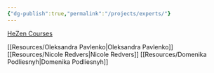```yaml
---
{"dg-publish":true,"permalink":"/projects/experts/"}
---
```


[HeZen Courses](https://healthclub.hezen.us/)

[[Resources/Oleksandra Pavlenko\|Oleksandra Pavlenko]]
[[Resources/Nicole Redvers\|Nicole Redvers]]
[[Resources/Domenika Podliesnyh\|Domenika Podliesnyh]]